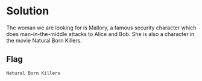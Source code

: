 Solution
========

The woman we are looking for is Mallory, a famous security character which does man-in-the-middle attacks to Alice and Bob. She is also a character in the movie Natural Born Killers.

Flag
----

`Natural Born Killers`

